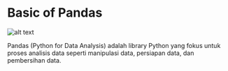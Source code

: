 # Basic of Pandas

![alt text]([https://en.wikipedia.org/wiki/Pandas_%28software%29#/media/File:Pandas_logo.svg](https://upload.wikimedia.org/wikipedia/commons/thumb/e/ed/Pandas_logo.svg/1920px-Pandas_logo.svg.png))

Pandas (Python for Data Analysis) adalah library Python yang fokus untuk proses analisis data seperti manipulasi data, persiapan data, dan pembersihan data.
